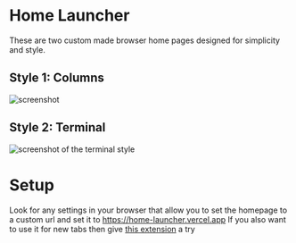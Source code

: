 # Home Launcher
These are two custom made browser home pages designed for simplicity and style.
## Style 1: Columns
![screenshot](https://i.postimg.cc/WzDz1ptn/image.png)
## Style 2: Terminal
![screenshot of the terminal style](https://i.postimg.cc/mrXFL58T/image.png)
# Setup
Look for any settings in your browser that allow you to set the homepage to a custom url and set it to https://home-launcher.vercel.app
If you also want to use it for new tabs then give [this extension](https://addons.mozilla.org/en-US/firefox/addon/new-tab-override/) a try
